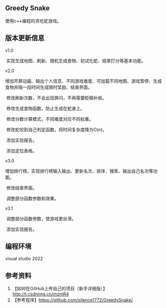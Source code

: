 ## Greedy Snake

使用c++编程的贪吃蛇游戏。

## 版本更新信息

v1.0

​	实现生成地图、刷新、随机生成食物、初试化蛇、结束打分等基本功能。

v2.0

​	增加开屏动画、输出个人信息、不同游戏难度、可加载不同地图、游戏暂停、生成食物并隔一段时间生成限时奖励、结束界面。

​	修改刷新次数，不会出现屏闪，不再需要眨眼补帧。

​	修改生成食物函数，防止生成在蛇身上。

​	修改分数计算模式，不同难度对应不同权重。

​	修改蛇咬到自己判定函数，将时间复杂度降为O(n)。

​	添加实验报告。

​	添加定位表格。

v3.0	

​	增加排行榜。实现排行榜输入输出、更新名次、排序、搜索、输出自己名次等功能。	

​	修改结束界面。

​	调整部分函数参数和效果。

v3.1	

​	调整部分函数参数，使游戏更丝滑。

​	添加实验报告。



## 编程环境

visual studio 2022

## 参考资料

1. 【如何在GitHub上传自己的项目（新手详细版）】http://t.csdnimg.cn/mzmR4
2.   【参考程序】https://github.com/silence1772/GreedySnake/



